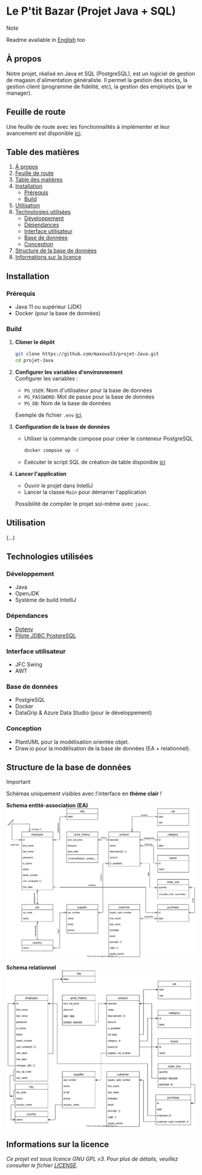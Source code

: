# Le P'tit Bazar (Projet Java + SQL)

> [!NOTE]
> Readme available in [English](README.md) too

## À propos

Notre projet, réalisé en Java et SQL (PostgreSQL), est un logiciel de gestion de magasin d'alimentation généraliste.
Il permet la gestion des stocks, la gestion client (programme de fidélité, etc), la gestion des employés (par le manager).

## Feuille de route

Une feuille de route avec les fonctionnalités à implémenter et leur avancement est disponible [ici](roadmap.md).

## Table des matières

1. [À propos](#à-propos)
2. [Feuille de route](#feuille-de-route)
3. [Table des matières](#table-des-matières)
4. [Installation](#installation)
   - [Prérequis](#prérequis)
   - [Build](#build)
5. [Utilisation](#utilisation)
6. [Technologies utilisées](#technologies-utilisées)
   - [Développement](#développement)
   - [Dépendances](#dépendances)
   - [Interface utilisateur](#interface-utilisateur)
   - [Base de données](#base-de-données)
   - [Conception](#conception)
7. [Structure de la base de données](#structure-de-la-base-de-données)
8. [Informations sur la licence](#informations-sur-la-licence)

## Installation

### Prérequis

- Java 11 ou supérieur (JDK)
- Docker (pour la base de données)

### Build

1. **Cloner le dépôt**

   ```bash
   git clone https://github.com/maxoux53/projet-Java.git
   cd projet-Java
   ```

2. **Configurer les variables d'environnement**  
   Configurer les variables :
   - `PG_USER`: Nom d'utilisateur pour la base de données
   - `PG_PASSWORD`: Mot de passe pour la base de données
   - `PG_DB`: Nom de la base de données

   Exemple de fichier `.env` [ici](./example.env).

3. **Configuration de la base de données**
   - Utiliser la commande compose pour créer le conteneur PostgreSQL

      ```bash
      docker compose up -d
      ```

   - Exécuter le script SQL de création de table disponible [ici](./sql/DB_INIT_TABLES.sql)

4. **Lancer l'application**
   - Ouvrir le projet dans IntelliJ
   - Lancer la classe `Main` pour démarrer l'application

   Possibilité de compiler le projet soi-même avec `javac`.

## Utilisation

(...)

## Technologies utilisées

### Développement

- Java
- OpenJDK
- Système de build IntelliJ

### Dépendances

- [Dotenv](https://github.com/cdimascio/dotenv-java)
- [Pilote JDBC PostgreSQL](https://github.com/pgjdbc/pgjdbc)

### Interface utilisateur

- JFC Swing
- AWT

### Base de données

- PostgreSQL
- Docker
- DataGrip & Azure Data Studio (pour le développement)

### Conception

- PlantUML pour la modélisation orientée objet.
- Draw.io pour la modélisation de la base de données (EA + relationnel).

## Structure de la base de données

> [!IMPORTANT]
> Schémas uniquement visibles avec l'interface en **thème clair** !

**Schema entité-association (EA)**  
![Schema EA](docs/db_design/er_diagram.svg)

**Schema relationnel**  
![Schema relationnel](docs/db_design/relational_schema.svg)

## Informations sur la licence

*Ce projet est sous licence GNU GPL v3. Pour plus de détails, veuillez consulter le fichier [LICENSE](LICENSE).*

